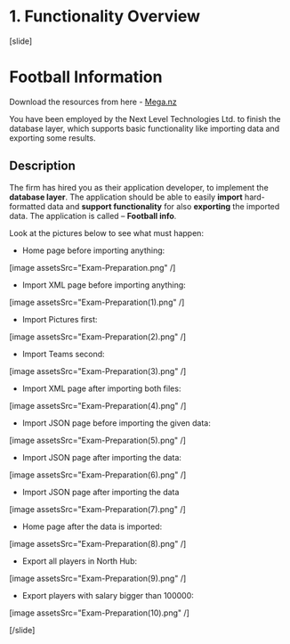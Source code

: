 # 1. Functionality Overview

[slide]

# Football Information

Download the resources from here - [Mega.nz](https://mega.nz/file/iF4B1KzL#aGQcAQuqnKBJ9TuynjcDC0_0SEEpB_F5rzPsd-sEpi4)

You have been employed by the Next Level Technologies Ltd. to finish the database layer, which supports basic functionality like importing data and exporting some results.

## Description

The firm has hired you as their application developer, to implement the **database layer**. The application should be able to easily **import** hard-formatted data and **support functionality** for also **exporting** the imported data. The application is called – **Football info**.

Look at the pictures below to see what must happen:

 - Home page before importing anything:

 [image assetsSrc="Exam-Preparation.png" /]

- Import XML page before importing anything:

 [image assetsSrc="Exam-Preparation(1).png" /]

- Import Pictures first:

 [image assetsSrc="Exam-Preparation(2).png" /]

- Import Teams second:

 [image assetsSrc="Exam-Preparation(3).png" /]

- Import XML page after importing both files:

 [image assetsSrc="Exam-Preparation(4).png" /]


- Import JSON page before importing the given data:

 [image assetsSrc="Exam-Preparation(5).png" /]


- Import JSON page after importing the data:

 [image assetsSrc="Exam-Preparation(6).png" /]

- Import JSON page after importing the data

 [image assetsSrc="Exam-Preparation(7).png" /]

- Home page after the data is imported:

 [image assetsSrc="Exam-Preparation(8).png" /]

- Export all players in North Hub:

 [image assetsSrc="Exam-Preparation(9).png" /]

- Export players with salary bigger than 100000:

[image assetsSrc="Exam-Preparation(10).png" /]

[/slide]
